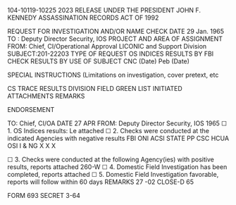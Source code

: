 104-10119-10225 2023 RELEASE UNDER THE PRESIDENT JOHN F. KENNEDY ASSASSINATION RECORDS ACT OF 1992

REQUEST FOR INVESTIGATION AND/OR NAME CHECK
DATE 29 Jan. 1965
TO : Deputy Director Security, IOS PROJECT AND AREA OF ASSIGNMENT
FROM: Chief, CI/Operational Approval LICONIC
and Support Division
SUBJECT:201-22203
TYPE OF REQUEST OS INDICES RESULTS BY FBI CHECK RESULTS BY
USE OF SUBJECT CNC
(Date) Peb (Date)

SPECIAL INSTRUCTIONS (Limitations on investigation, cover pretext, etc

CS TRACE RESULTS DIVISION FIELD
GREEN LIST INITIATED ATTACHMENTS
REMARKS

ENDORSEMENT

TO: Chief, CI/OA DATE 27 APR
FROM: Deputy Director Security, IOS 1965
☐ 1. OS Indices results: Le attached
☐ 2. Checks were conducted at the indicated Agencies with negative results
FBI ONI ACSI STATE PP CSC HCUA OSI I & NG
X X X

☐ 3. Checks were conducted at the following Agency(ies) with positive results,
reports attached 260-W
☐ 4. Domestic Field Investigation has been completed, reports attached
☐ 5. Domestic Field Investigation favorable, reports will follow within 60 days
REMARKS
27 -02
CLOSE-D 65

FORM
693 SECRET
3-64
